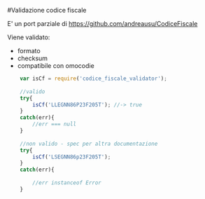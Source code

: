 #Validazione codice fiscale

E' un port parziale di https://github.com/andreausu/CodiceFiscale

Viene validato:

* formato
* checksum
* compatibile con omocodie

```javascript
    var isCf = require('codice_fiscale_validator');
    
    //valido
    try{
        isCf('LLEGNN86P23F205T'); //-> true
    }
    catch(err){
        //err === null
    }
    
    //non valido - spec per altra documentazione
    try{
        isCf('LSEGNN86p23F205T'); 
    }
    catch(err){
        
        //err instanceof Error
    }
```
